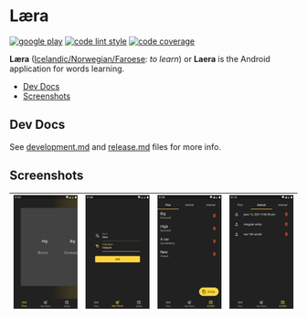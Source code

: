 # Læra

[![google play][google_play_badge_img]][google_play_badge_url]
[![code lint style][lint_badge_img]][lint_badge_url]
[![code coverage][coverage_badge_img]][coverage_badge_url]

**Læra** ([Icelandic/Norwegian/Faroese][laera_word_wiki]: *to learn*) or **Laera** is the Android application for words learning.

* [Dev Docs](#dev-docs)
* [Screenshots](#screenshots)

## Dev Docs

See [development.md](docs/development.md) and [release.md](docs/release.md) files for more info.

## Screenshots

![flow page][flow_page_jpg] | ![new page][new_page_jpg] | ![flow asset page][flow_asset_page_jpg] | ![internal assets page][internal_assets_page_jpg]
-|-|-|-

[google_play_badge_img]: https://img.shields.io/badge/google_play-closed_beta-blue
[google_play_badge_url]: https://play.google.com/store/apps/details?id=io.laera
[lint_badge_url]: https://pub.dev/packages/lint
[lint_badge_img]: https://img.shields.io/badge/code_style-lint-blue
[coverage_badge_img]: https://codecov.io/gh/laera-io/laera/branch/stable/graph/badge.svg?token=JJIDGTM3MN
[coverage_badge_url]: https://codecov.io/gh/laera-io/laera

[laera_word_wiki]: https://en.wiktionary.org/wiki/l%C3%A6ra

[flow_page_jpg]: android/fastlane/metadata/android/en-US/images/phoneScreenshots/1_en-US.jpeg
[new_page_jpg]: android/fastlane/metadata/android/en-US/images/phoneScreenshots/2_en-US.jpeg
[flow_asset_page_jpg]: android/fastlane/metadata/android/en-US/images/phoneScreenshots/3_en-US.jpeg
[internal_assets_page_jpg]: android/fastlane/metadata/android/en-US/images/phoneScreenshots/4_en-US.jpeg
